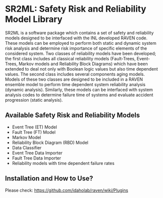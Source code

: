 # SR2ML: Safety Risk and Reliability Model Library

SR2ML is a software package which contains a set of safety and reliability models 
designed to be interfaced with the INL developed RAVEN code. These models can be 
employed to perform both static and dynamic system risk analysis and determine risk 
importance of specific elements of the considered system. Two classes of reliability 
models have been developed; the first class includes all classical reliability models 
(Fault-Trees, Event-Trees, Markov models and Reliability Block Diagrams) which have 
been extended to deal not only with Boolean logic values but also time dependent 
values. The second class includes several components aging models. Models of these 
two classes are designed to be included in a RAVEN ensemble model to perform time 
dependent system reliability analysis (dynamic analysis). Similarly, these models 
can be interfaced with system analysis codes to determine failure time of systems 
and evaluate accident progression (static analysis).


## Available Safety Risk and Reliability Models
- Event Tree (ET) Model
- Fault Tree (FT) Model
- Markov Model
- Reliability Block Diagram (RBD) Model
- Data Classifier
- Event Tree Data Importer
- Fault Tree Data Importer
- Reliability models with time dependent failure rates

## Installation and How to Use?

Please check: https://github.com/idaholab/raven/wiki/Plugins
